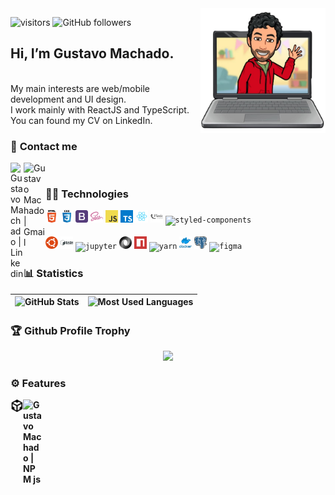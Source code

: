 <div>
  <img align="right" width="200px" height="200px" alt="Gustavo Machado" src="https://github.com/gusbmachado/gusbmachado/blob/main/profile-avatar.png" />
</div>

![visitors](https://visitor-badge.glitch.me/badge?page_id=gusbmachado.visitor-badge)
![GitHub followers](https://img.shields.io/github/followers/gusbmachado?style=social)

<h2><b>Hi, I’m Gustavo Machado.</b></h2>
<br />
My main interests are web/mobile development and UI design.
<br />
I work mainly with ReactJS and TypeScript.
<br />
You can found my CV on LinkedIn.
<br />

<h3>📇 <b>Contact me</b></h3>

<a href="https://www.linkedin.com/in/gustavo-machado-40a250186/">
  <img align="left" alt="Gustavo Machado | Linkedin" width="21px" src="https://cdn.freebiesupply.com/logos/large/2x/linkedin-icon-logo-png-transparent.png" />
</a>
<a href="mailto:gustavobmachado105@gmail.com">
  <img align="left" alt="Gustavo Machado | Gmail" width="35px" src="https://external-content.duckduckgo.com/iu/?u=https%3A%2F%2Ficonape.com%2Fwp-content%2Fuploads%2F1%2F11%2Fgmail-02.png&f=1&nofb=1&ipt=2383076da332200e88559dd5489508db09a78af8c62725e476cb7c4781b3236e&ipo=images" />
</a>

<br />

<h3>👨‍💻 <b>Technologies</b></h3>

<code><img height="20" alt="html" src="https://raw.githubusercontent.com/github/explore/80688e429a7d4ef2fca1e82350fe8e3517d3494d/topics/html/html.png"></code>
<code><img height="20" alt="css" src="https://raw.githubusercontent.com/github/explore/80688e429a7d4ef2fca1e82350fe8e3517d3494d/topics/css/css.png"></code>
<code><img height="20" alt="bootstrap" src="https://raw.githubusercontent.com/github/explore/80688e429a7d4ef2fca1e82350fe8e3517d3494d/topics/bootstrap/bootstrap.png"></code>
<code><img height="20" alt="sass" src="https://raw.githubusercontent.com/github/explore/80688e429a7d4ef2fca1e82350fe8e3517d3494d/topics/sass/sass.png"></code>
<code><img height="20" alt="javascript" src="https://raw.githubusercontent.com/github/explore/80688e429a7d4ef2fca1e82350fe8e3517d3494d/topics/javascript/javascript.png"></code>
<code><img height="20" alt="typescript" src="https://raw.githubusercontent.com/github/explore/80688e429a7d4ef2fca1e82350fe8e3517d3494d/topics/typescript/typescript.png"></code>
<code><img height="20" alt="react" src="https://raw.githubusercontent.com/github/explore/80688e429a7d4ef2fca1e82350fe8e3517d3494d/topics/react/react.png"></code>
<code><img height="20" alt="flask" src="https://raw.githubusercontent.com/github/explore/5c058a388828bb5fde0bcafd4bc867b5bb3f26f3/topics/flask/flask.png"></code>
<code><img height="20" alt="styled-components" src="https://raw.githubusercontent.com/styled-components/brand/master/styled-components.png"></code>
<br /><br />
<code><img height="20" alt="ubuntu" src="https://raw.githubusercontent.com/github/explore/80688e429a7d4ef2fca1e82350fe8e3517d3494d/topics/ubuntu/ubuntu.png"></code>
<code><img height="20" alt="bash" src="https://raw.githubusercontent.com/github/explore/80688e429a7d4ef2fca1e82350fe8e3517d3494d/topics/bash/bash.png"></code>
<code><img height="20" alt="jupyter" src="https://external-content.duckduckgo.com/iu/?u=https%3A%2F%2Fupload.wikimedia.org%2Fwikipedia%2Fcommons%2Fthumb%2F3%2F38%2FJupyter_logo.svg%2F1200px-Jupyter_logo.svg.png&f=1&nofb=1&ipt=b99b2c66a328351008e1f439190ac88281b4ae390e29637da2eeeb2dbc7ce812&ipo=images"></code>
<code><img height="20" alt="json" src="https://raw.githubusercontent.com/github/explore/80688e429a7d4ef2fca1e82350fe8e3517d3494d/topics/json/json.png"></code>
<code><img height="20" alt="npm" src="https://raw.githubusercontent.com/github/explore/80688e429a7d4ef2fca1e82350fe8e3517d3494d/topics/npm/npm.png"></code>
<code><img height="20" alt="yarn" src="https://static-00.iconduck.com/assets.00/yarn-original-icon-256x256-gh6uo2q2.png"></code>
<code><img height="20" alt="docker" src="https://raw.githubusercontent.com/github/explore/80688e429a7d4ef2fca1e82350fe8e3517d3494d/topics/docker/docker.png"></code>
<code><img height="20" alt="postgresql" src="https://raw.githubusercontent.com/github/explore/80688e429a7d4ef2fca1e82350fe8e3517d3494d/topics/postgresql/postgresql.png"></code>
<code><img height="20" alt="figma" src="https://cdn-images-1.medium.com/max/1600/1*6XgfDCVn81AYX68Xvd2I-g@2x.png"></code> 
<!-- 
<div>
  <img align="right" width="200px" height="233.3px" alt="Gustavo Machado" src="https://github.com/gusbmachado/gusbmachado/blob/main/CV-QRCode.png" />
</div> -->
<h3>📊 <b>Statistics</b></h3>

| ![GitHub Stats](https://github-stats.jinliming2.com/api?username=gusbmachado&show_icons=true&count_private=true&bg_color=transparent&hide_border=1&line_height=28) | ![Most Used Languages](https://github-stats.jinliming2.com/api/top-langs/?username=gusbmachado&layout=compact&count_private=true&bg_color=transparent&hide_border=1&card_width=444&langs_count=10,BiliBili-UWP) |
|:-----:|:-----:|

<!-- ![GitHub Stats](https://github-readme-stats.vercel.app/api?username=gusbmachado&&show_icons=true&count_private=true)

![Top Langs](https://github-readme-stats.vercel.app/api/top-langs/?username=gusbmachado) -->
<!---
gusbmachado/gusbmachado is a ✨ special ✨ repository because its `README.md` (this file) appears on your GitHub profile.
You can click the Preview link to take a look at your changes.
--->

<h3>🏆 <b>Github Profile Trophy<b></h3>
<p align="center">
  <a href="https://github.com/gusbmachado">
    <img width=1200 src="https://github-profile-trophy.vercel.app/?username=gusbmachado&column=7&no-frame=true"/>
  </a>
</p>

<h3>⚙️ <b>Features</b></h3>

<a href="https://codesandbox.io/u/gustavobmachado105">
  <img align="left" alt="Gustavo Machado | CodeSandbox" width="20px" src="https://raw.githubusercontent.com/anuraghazra/anuraghazra/master/assets/codesandbox.svg" />
</a>
<a href="https://www.npmjs.com/~gusbmachado105">
  <img align="left" alt="Gustavo Machado | NPM js" width="30px" src="https://user-images.githubusercontent.com/43426219/219484066-63622815-b0fd-4c6f-9cbc-c2fa1c543be8.png" />
</a>
